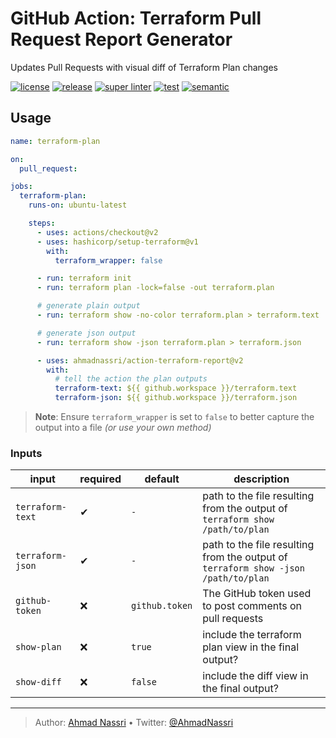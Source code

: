 # GitHub Action: Terraform Pull Request Report Generator

Updates Pull Requests with visual diff of Terraform Plan changes

[![license][license-img]][license-url]
[![release][release-img]][release-url]
[![super linter][super-linter-img]][super-linter-url]
[![test][test-img]][test-url]
[![semantic][semantic-img]][semantic-url]

## Usage

``` yaml
name: terraform-plan

on:
  pull_request:

jobs:
  terraform-plan:
    runs-on: ubuntu-latest

    steps:
      - uses: actions/checkout@v2
      - uses: hashicorp/setup-terraform@v1
        with:
          terraform_wrapper: false

      - run: terraform init
      - run: terraform plan -lock=false -out terraform.plan

      # generate plain output
      - run: terraform show -no-color terraform.plan > terraform.text

      # generate json output
      - run: terraform show -json terraform.plan > terraform.json

      - uses: ahmadnassri/action-terraform-report@v2
        with:
          # tell the action the plan outputs
          terraform-text: ${{ github.workspace }}/terraform.text
          terraform-json: ${{ github.workspace }}/terraform.json
```

> **Note**: Ensure `terraform_wrapper` is set to `false` to better capture the output into a file *(or use your own method)*

### Inputs

| input            | required | default        | description                                                                        |
|------------------|----------|----------------|------------------------------------------------------------------------------------|
| `terraform-text` | ✔        | `-`            | path to the file resulting from the output of `terraform show /path/to/plan`       |
| `terraform-json` | ✔        | `-`            | path to the file resulting from the output of `terraform show -json /path/to/plan` |
| `github-token`   | ❌        | `github.token` | The GitHub token used to post comments on pull requests                            |
| `show-plan`      | ❌        | `true`         | include the terraform plan view in the final output?                               |
| `show-diff`      | ❌        | `false`        | include the diff view in the final output?                                         |

----
> Author: [Ahmad Nassri](https://www.ahmadnassri.com/) &bull;
> Twitter: [@AhmadNassri](https://twitter.com/AhmadNassri)

[license-url]: LICENSE
[license-img]: https://badgen.net/github/license/ahmadnassri/action-terraform-report

[release-url]: https://github.com/ahmadnassri/action-terraform-report/releases
[release-img]: https://badgen.net/github/release/ahmadnassri/action-terraform-report

[super-linter-url]: https://github.com/ahmadnassri/action-terraform-report/actions?query=workflow%3Asuper-linter
[super-linter-img]: https://github.com/ahmadnassri/action-terraform-report/workflows/super-linter/badge.svg

[test-url]: https://github.com/ahmadnassri/action-terraform-report/actions?query=workflow%3Atest
[test-img]: https://github.com/ahmadnassri/action-terraform-report/workflows/test/badge.svg

[semantic-url]: https://github.com/ahmadnassri/action-terraform-report/actions?query=workflow%3Arelease
[semantic-img]: https://badgen.net/badge/📦/semantically%20released/blue
